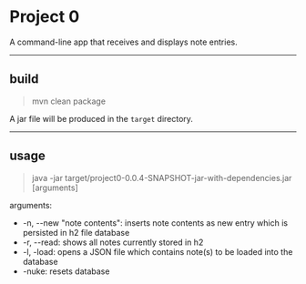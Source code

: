# Project 0

A command-line app that receives and displays note entries.

---

## build

>mvn clean package  

A jar file will be produced in the `target` directory.

---

## usage

>java -jar target/project0-0.0.4-SNAPSHOT-jar-with-dependencies.jar \[arguments\]

arguments:

- -n, --new "note contents": inserts note contents as new entry which is persisted in h2 file database
- -r, --read: shows all notes currently stored in h2
- -l, -load: opens a JSON file which contains note(s) to be loaded into the database
- -nuke: resets database
